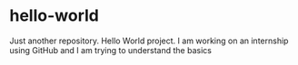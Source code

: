 # hello-world
Just another repository. Hello World project. 
I am working on an internship using GitHub and I am trying to understand the basics
